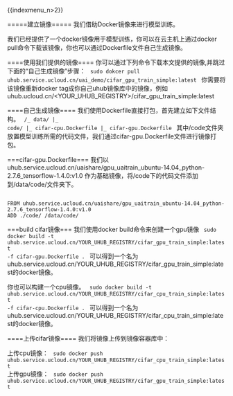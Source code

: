 {{indexmenu_n>2}}

=====建立镜像=====
我们借助Docker镜像来进行模型训练。

我们已经提供了一个docker镜像用于模型训练，你可以在云主机上通过docker pull命令下载该镜像，你也可以通过Dockerfile文件自己生成镜像。

====使用我们提供的镜像====
你可以通过下列命令下载本文提供的镜像,并跳过下面的“自己生成镜像”步骤：
<code>
sudo dokcer pull uhub.service.ucloud.cn/uai_demo/cifar_gpu_train_simple:latest
</code>
你需要将该镜像重新docker tag成你自己uhub镜像库中的镜像，例如uhub.ucloud.cn/<YOUR\_UHUB\_REGISTRY>/cifar\_gpu\_train\_simple:latest

====自己生成镜像====
我们使用Dockerfile直接打包，首先建立如下文件结构。
<code>
/_ data/
  |_ code/
  |_ cifar-cpu.Dockerfile
  |_ cifar-gpu.Dockerfile
</code>
其中/code文件夹放置模型训练所需的代码文件，我们通过cifar-gpu.Dockerfile文件进行镜像打包。

===cifar-gpu.Dockerfile===
我们以uhub.service.ucloud.cn/uaishare/gpu\_uaitrain\_ubuntu-14.04\_python-2.7.6\_tensorflow-1.4.0:v1.0 作为基础镜像，将/code下的代码文件添加到/data/code/文件夹下。

<code>
FROM uhub.service.ucloud.cn/uaishare/gpu_uaitrain_ubuntu-14.04_python-2.7.6_tensorflow-1.4.0:v1.0 
ADD ./code/ /data/code/
</code>

===build cifar镜像===
我们使用docker build命令来创建一个gpu镜像
<code>
sudo docker build -t uhub.service.ucloud.cn/YOUR_UHUB_REGISTRY/cifar_gpu_train_simple:latest -f cifar-gpu.Dockerfile .
</code>
可以得到一个名为uhub.service.ucloud.cn/YOUR\_UHUB\_REGISTRY/cifar\_gpu\_train\_simple:latest的docker镜像。

你也可以构建一个cpu镜像。
<code>
sudo docker build -t uhub.service.ucloud.cn/YOUR_UHUB_REGISTRY/cifar_cpu_train_simple:latest -f cifar-cpu.Dockerfile .
</code>
可以得到一个名为uhub.service.ucloud.cn/YOUR\_UHUB\_REGISTRY/cifar\_cpu\_train\_simple:latest的docker镜像。

====上传cifar镜像====
我们将镜像上传到镜像容器库中：

上传cpu镜像：
<code>
sudo docker push uhub.service.ucloud.cn/YOUR_UHUB_REGISTRY/cifar_cpu_train_simple:latest
</code>
上传gpu镜像：
<code>
sudo docker push uhub.service.ucloud.cn/YOUR_UHUB_REGISTRY/cifar_gpu_train_simple:latest
</code>